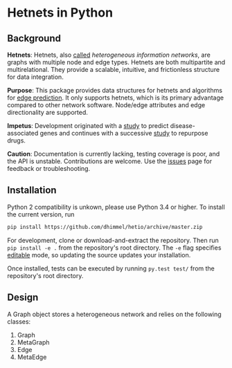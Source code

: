 # Hetnets in Python

## Background

**Hetnets**: Hetnets, also [called](https://doi.org/10.15363/thinklab.d104) *heterogeneous information networks*, are graphs with multiple node and edge types. Hetnets are both multipartite and multirelational. They provide a scalable, intuitive, and frictionless structure for data integration.

**Purpose**: This package provides data structures for hetnets and algorithms for [edge prediction](http://het.io/hnep/). It only supports hetnets, which is its primary advantage compared to other network software. Node/edge attributes and edge directionality are supported.

**Impetus**: Development originated with a [study](https://doi.org/10.1371/journal.pcbi.1004259) to predict disease-associated genes and continues with a successive [study](https://doi.org/10.15363/thinklab.4) to repurpose drugs.

**Caution**: Documentation is currently lacking, testing coverage is poor, and the API is unstable. Contributions are welcome. Use the [issues](/../../issues) page for feedback or troubleshooting.

## Installation

Python 2 compatibility is unkown, please use Python 3.4 or higher. To install the current version, run

```sh
pip install https://github.com/dhimmel/hetio/archive/master.zip
```

For development, clone or download-and-extract the repository. Then run `pip install -e .` from the repository's root directory. The `-e` flag specifies [editable](https://pythonhosted.org/setuptools/setuptools.html#development-mode) mode, so updating the source updates your installation.

Once installed, tests can be executed by running `py.test test/` from the repository's root directory. 

## Design

A Graph object stores a heterogeneous network and relies on the following classes:

1. Graph
2. MetaGraph
3. Edge
4. MetaEdge
